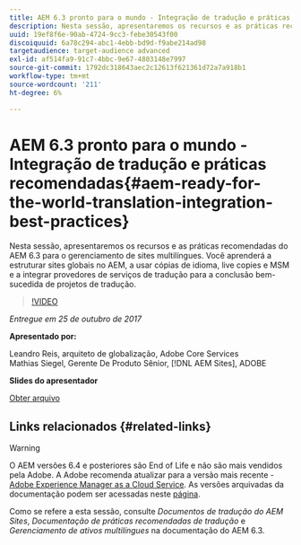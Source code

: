 ```yaml
---
title: AEM 6.3 pronto para o mundo - Integração de tradução e práticas recomendadas
description: Nesta sessão, apresentaremos os recursos e as práticas recomendadas do AEM 6.3 para o gerenciamento de sites multilíngues. Você aprenderá a estruturar sites globais no AEM, a usar cópias de idioma, live copies e MSM e a integrar provedores de serviços de tradução para a conclusão bem-sucedida de projetos de tradução.
uuid: 19ef8f6e-90ab-4724-9cc3-febe30543f00
discoiquuid: 6a78c294-abc1-4ebb-bd9d-f9abe214ad98
targetaudience: target-audience advanced
exl-id: af514fa9-91c7-4bbc-9e67-4803148e7997
source-git-commit: 1792dc318643aec2c12613f621361d72a7a918b1
workflow-type: tm+mt
source-wordcount: '211'
ht-degree: 6%

---
```


# AEM 6.3 pronto para o mundo - Integração de tradução e práticas recomendadas{#aem-ready-for-the-world-translation-integration-best-practices}

Nesta sessão, apresentaremos os recursos e as práticas recomendadas do AEM 6.3 para o gerenciamento de sites multilíngues. Você aprenderá a estruturar sites globais no AEM, a usar cópias de idioma, live copies e MSM e a integrar provedores de serviços de tradução para a conclusão bem-sucedida de projetos de tradução.

>[!VIDEO](https://video.tv.adobe.com/v/21532/?quality=9)

*Entregue em 25 de outubro de 2017*

**Apresentado por:**

Leandro Reis, arquiteto de globalização, Adobe Core Services\
Mathias Siegel, Gerente De Produto Sênior, [!DNL AEM Sites], ADOBE

**Slides do apresentador**

[Obter arquivo](assets/immerse-2017-translationpresentation-rev1.pdf)

## Links relacionados {#related-links}

>[!WARNING]
>
>O AEM versões 6.4 e posteriores são End of Life e não são mais vendidos pela Adobe.  A Adobe recomenda atualizar para a versão mais recente - [Adobe Experience Manager as a Cloud Service](https://experienceleague.adobe.com/docs/experience-manager-cloud-service.html?lang=pt-BR).  As versões arquivadas da documentação podem ser acessadas neste [página](https://experienceleague.adobe.com/docs/experience-manager-release-information/aem-release-updates/previous-updates/aem-previous-versions.html?lang=pt-BR).
>
>Como se refere a esta sessão, consulte *Documentos de tradução do AEM Sites*, *Documentação de práticas recomendadas de tradução* e *Gerenciamento de ativos multilíngues* na documentação do AEM 6.3.
